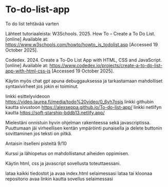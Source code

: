 # To-do-list-app
To do list tehtävää varten

Lähteet tutoriaaleista:
W3Schools. 2025. How To – Create a To Do List. [online] Available at: https://www.w3schools.com/howto/howto_js_todolist.asp
 [Accessed 19 October 2025].

Codedex. 2024. Create a To-Do List App with HTML, CSS and JavaScript. [online] Available at: https://www.codedex.io/projects/create-a-to-do-list-app-with-html-css-js
 [Accessed 19 October 2025].

Käytin myös chat gpt apuna debuggauksessa ja tarkastamaan mahdolliset syntaxivirheet jos jokin ei toiminut.

linkki esittelyvideoon https://video.laurea.fi/media/todo%20video/0_6yh7osjs
linkki githubin kautta sivustoon https://alexseppa.github.io/To-do-list-app/
linkki netlifyn kautta https://soft-starship-bddb13.netlify.app/

Mielestäni onnistuin hyvin ohjelman rakenteessa sekä javascriptissa. Puuttumaan jäi virheellisen kentän ympäröinti punaisella ja delete buttonin sovittaminen jos teksti on pitkä.

Antaisin itselleni pisteitä 9/10

Kurssi ja lähiopetus on mahdollistanut aiheiden oppimisen.

Käytin html, css ja javascript sovellusta toteuttaessani.

lataa kaikki tiedostot ja avaa index.html selaimessasi
lataa tai kloonaa repositorio
avaa linkin kautta sovellus selaimessasi